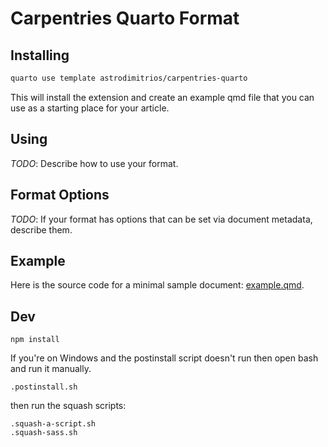 # Carpentries Quarto Format

## Installing

```bash
quarto use template astrodimitrios/carpentries-quarto
```

This will install the extension and create an example qmd file that you can use as a starting place for your article.

## Using

*TODO*: Describe how to use your format.

## Format Options

*TODO*: If your format has options that can be set via document metadata, describe them.

## Example

Here is the source code for a minimal sample document: [example.qmd](example.qmd).

## Dev

```shell
npm install
```

If you're on Windows and the postinstall script doesn't run then open bash and run it manually.

```shell
.postinstall.sh
```

then run the squash scripts:

```shell
.squash-a-script.sh
.squash-sass.sh
```

